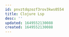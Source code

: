 ```yaml
---
id: pnvztdqzozf3rov3kws0554
title: Clojure Lsp
desc: ''
updated: 1649552130088
created: 1649552130088
---
```


